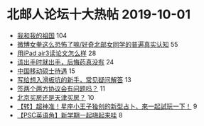 # 北邮人论坛十大热帖 2019-10-01

- [我和我的祖国](https://bbs.byr.cn/article/Talking/6152178) 104
- [微博女拳这么恐怖了嘛/好奇北邮女同学的普遍真实认知](https://bbs.byr.cn/article/Friends/1938503) 55
- [用iPad air3读论文怎么样](https://bbs.byr.cn/article/DigiLife/309052) 28
- [该出手时就出手，后悔药真没有](https://bbs.byr.cn/article/Feeling/3123430) 24
- [中国移动硕士待遇](https://bbs.byr.cn/article/WorkLife/1130244) 15
- [写给想入滑板坑的新手，常见疑问解答](https://bbs.byr.cn/article/Sk8/42241) 13
- [签两个两方协议会有问题吗？](https://bbs.byr.cn/article/Job/2050829) 11
- [北京买房还是天津买房？](https://bbs.byr.cn/article/Home/120837) 10
- [【转】超神准！星座小王子独创的新型占卜、來一起試玩一下！](https://bbs.byr.cn/article/Constellations/326533) 9
- [【PSC英语角】新学期一起嗨起来哇](https://bbs.byr.cn/article/EnglishBar/74897) 8


